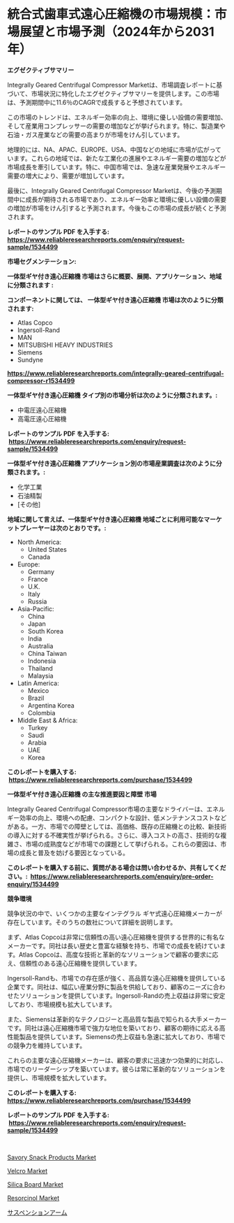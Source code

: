 <p><h1>統合式歯車式遠心圧縮機の市場規模：市場展望と市場予測（2024年から2031年）</h1></p><p><strong>エグゼクティブサマリー</strong></p>
<p><p>Integrally Geared Centrifugal Compressor Marketは、市場調査レポートに基づいて、市場状況に特化したエグゼクティブサマリーを提供します。この市場は、予測期間中に11.6％のCAGRで成長すると予想されています。</p><p>この市場のトレンドは、エネルギー効率の向上、環境に優しい設備の需要増加、そして産業用コンプレッサーの需要の増加などが挙げられます。特に、製造業や石油・ガス産業などの需要の高まりが市場をけん引しています。</p><p>地理的には、NA、APAC、EUROPE、USA、中国などの地域に市場が広がっています。これらの地域では、新たな工業化の進展やエネルギー需要の増加などが市場成長を牽引しています。特に、中国市場では、急速な産業発展やエネルギー需要の増大により、需要が増加しています。</p><p>最後に、Integrally Geared Centrifugal Compressor Marketは、今後の予測期間中に成長が期待される市場であり、エネルギー効率と環境に優しい設備の需要の増加が市場をけん引すると予測されます。今後もこの市場の成長が続くと予測されます。</p></p>
<p><strong>レポートのサンプル PDF を入手する: <a href="https://www.reliableresearchreports.com/enquiry/request-sample/1534499">https://www.reliableresearchreports.com/enquiry/request-sample/1534499</a></strong></p>
<p><strong>市場セグメンテーション:</strong></p>
<p><strong> 一体型ギヤ付き遠心圧縮機 市場はさらに概要、展開、アプリケーション、地域に分類されます :</strong></p>
<p><strong>コンポーネントに関しては、 一体型ギヤ付き遠心圧縮機 市場は次のように分類されます: &nbsp;</strong></p>
<p><ul><li>Atlas Copco</li><li>Ingersoll-Rand</li><li>MAN</li><li>MITSUBISHI HEAVY INDUSTRIES</li><li>Siemens</li><li>Sundyne</li></ul></p>
<p><strong><a href="https://www.reliableresearchreports.com/integrally-geared-centrifugal-compressor-r1534499">https://www.reliableresearchreports.com/integrally-geared-centrifugal-compressor-r1534499</a></strong></p>
<p><strong> 一体型ギヤ付き遠心圧縮機 タイプ別の市場分析は次のように分類されます。:</strong></p>
<p><ul><li>中電圧遠心圧縮機</li><li>高電圧遠心圧縮機</li></ul></p>
<p><strong>レポートのサンプル PDF を入手する: &nbsp;<a href="https://www.reliableresearchreports.com/enquiry/request-sample/1534499">https://www.reliableresearchreports.com/enquiry/request-sample/1534499</a></strong></p>
<p><strong> 一体型ギヤ付き遠心圧縮機 アプリケーション別の市場産業調査は次のように分類されます。:</strong></p>
<p><ul><li>化学工業</li><li>石油精製</li><li>[その他]</li></ul></p>
<p><strong>地域に関して言えば、一体型ギヤ付き遠心圧縮機 地域ごとに利用可能なマーケットプレーヤーは次のとおりです。:</strong></p>
<p><ul>
    <li>
        North America:
        <ul>
            <li>United States</li>
            <li>Canada</li>
        </ul>
    </li>
    <li>
        Europe:
        <ul>
            <li>Germany</li>
            <li>France</li>
            <li>U.K.</li>
            <li>Italy</li>
            <li>Russia</li>
        </ul>
    </li>
    <li>
        Asia-Pacific:
        <ul>
            <li>China</li>
            <li>Japan</li>
            <li>South Korea</li>
            <li>India</li>
            <li>Australia</li>
            <li>China Taiwan</li>
            <li>Indonesia</li>
            <li>Thailand</li>
            <li>Malaysia</li>
        </ul>
    </li>
    <li>
        Latin America:
        <ul>
            <li>Mexico</li>
            <li>Brazil</li>
            <li>Argentina Korea</li>
            <li>Colombia</li>
        </ul>
    </li>
    <li>
        Middle East & Africa:
        <ul>
            <li>Turkey</li>
            <li>Saudi</li>
            <li>Arabia</li>
            <li>UAE</li>
            <li>Korea</li>
        </ul>
    </li>
    </ul></p>
<p><strong>このレポートを購入する: &nbsp;<a href="https://www.reliableresearchreports.com/purchase/1534499">https://www.reliableresearchreports.com/purchase/1534499</a></strong></p>
<p><strong>一体型ギヤ付き遠心圧縮機 の主な推進要因と障壁 市場</strong></p>
<p><p>Integrally Geared Centrifugal Compressor市場の主要なドライバーは、エネルギー効率の向上、環境への配慮、コンパクトな設計、低メンテナンスコストなどがある。一方、市場での障壁としては、高価格、既存の圧縮機との比較、新技術の導入に対する不確実性が挙げられる。さらに、導入コストの高さ、技術的な複雑さ、市場の成熟度などが市場での課題として挙げられる。これらの要因は、市場の成長と普及を妨げる要因となっている。</p></p>
<p><strong>このレポートを購入する前に、質問がある場合は問い合わせるか、共有してください。:&nbsp; <a href="https://www.reliableresearchreports.com/enquiry/pre-order-enquiry/1534499">https://www.reliableresearchreports.com/enquiry/pre-order-enquiry/1534499</a></strong></p>
<p><strong>競争環境</strong></p>
<p><p>競争状況の中で、いくつかの主要なインテグラル ギヤ式遠心圧縮機メーカーが存在しています。そのうちの数社について詳細を説明します。</p><p>まず、Atlas Copcoは非常に信頼性の高い遠心圧縮機を提供する世界的に有名なメーカーです。同社は長い歴史と豊富な経験を持ち、市場での成長を続けています。Atlas Copcoは、高度な技術と革新的なソリューションで顧客の要求に応え、信頼性のある遠心圧縮機を提供しています。</p><p>Ingersoll-Randも、市場での存在感が強く、高品質な遠心圧縮機を提供している企業です。同社は、幅広い産業分野に製品を供給しており、顧客のニーズに合わせたソリューションを提供しています。Ingersoll-Randの売上収益は非常に安定しており、市場規模も拡大しています。</p><p>また、Siemensは革新的なテクノロジーと高品質な製品で知られる大手メーカーです。同社は遠心圧縮機市場で強力な地位を築いており、顧客の期待に応える高性能製品を提供しています。Siemensの売上収益も急速に拡大しており、市場での競争力を維持しています。</p><p>これらの主要な遠心圧縮機メーカーは、顧客の要求に迅速かつ効果的に対応し、市場でのリーダーシップを築いています。彼らは常に革新的なソリューションを提供し、市場規模を拡大しています。</p></p>
<p><strong>このレポートを購入する: &nbsp; <a href="https://www.reliableresearchreports.com/purchase/1534499">https://www.reliableresearchreports.com/purchase/1534499</a></strong></p>
<p><strong>レポートのサンプル PDF を入手する: &nbsp;<a href="https://www.reliableresearchreports.com/enquiry/request-sample/1534499">https://www.reliableresearchreports.com/enquiry/request-sample/1534499</a></strong><strong></strong></p>
<p>&nbsp;</p>
<p><p><a href="https://github.com/wwwkeltoum/Market-Research-Report-List-2/blob/main/savory-snack-products-market.md">Savory Snack Products Market</a></p><p><a href="https://issuu.com/reportprime-2/docs/velcro-market-size-2030.pptx">Velcro Market</a></p><p><a href="https://noble-drawer-34c.notion.site/Silica-Board-Market-Size-Furnishes-Valuable-Information-Encompassing-Market-Share-Market-Trends-an-607c5d73bbd14a6381c0c25f61710b4f">Silica Board Market</a></p><p><a href="https://issuu.com/reportprime-2/docs/resorcinol-market-size-2030.pptx">Resorcinol Market</a></p><p><a href="https://github.com/bevdtkn4419963/Market-Research-Report-List-1/blob/main/315614918126.md">サスペンションアーム</a></p></p>